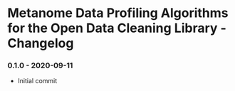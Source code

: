 # Metanome Data Profiling Algorithms for the Open Data Cleaning Library - Changelog

### 0.1.0 - 2020-09-11

* Initial commit
